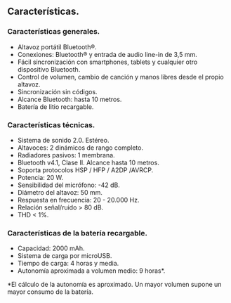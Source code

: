 ## Características.

### Características generales.
*	Altavoz portátil Bluetooth®.
*	Conexiones: Bluetooth® y entrada de audio line-in de 3,5 mm.
*	Fácil sincronización con smartphones, tablets y cualquier otro dispositivo Bluetooth.
*	Control de volumen, cambio de canción y manos libres desde el propio altavoz.
*	Sincronización sin códigos.
*	Alcance Bluetooth: hasta 10 metros.
*	Batería de litio recargable.

### Características técnicas.

*	Sistema de sonido 2.0. Estéreo.
* Altavoces: 2 dinámicos de rango completo.
* Radiadores pasivos: 1 membrana.
*	Bluetooth v4.1, Clase II. Alcance hasta 10 metros.
*	Soporta protocolos HSP / HFP / A2DP /AVRCP.
*	Potencia: 20 W.
*	Sensibilidad del micrófono: -42 dB.
*	Diámetro del altavoz: 50 mm.
*	Respuesta en frecuencia: 20 - 20.000 Hz.
*	Relación señal/ruido > 80 dB.
*	THD < 1%.

### Características de la batería recargable.
*	Capacidad: 2000 mAh.
*	Sistema de carga por microUSB.
*	Tiempo de carga: 4 horas y media.
*	Autonomía aproximada a volumen medio: 9 horas*.

 *El cálculo de la autonomía es aproximado. Un mayor volumen supone un mayor consumo de la batería.

